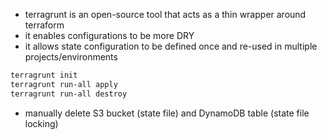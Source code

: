 * terragrunt is an open-source tool that acts as a thin wrapper around terraform
* it enables configurations to be more DRY
* it allows state configuration to be defined once and re-used in multiple projects/environments 

```sh
terragrunt init
terragrunt run-all apply
terragrunt run-all destroy
```

* manually delete S3 bucket (state file) and DynamoDB table (state file locking)